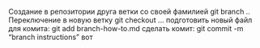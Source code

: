 Создание в репозитории друга ветки со своей фамилией git branch ..
Переключение в новую ветку git checkout ...
подготовить новый файл для комита: git add branch-how-to.md
сделать комит: git commit -m “branch instructions”
вот